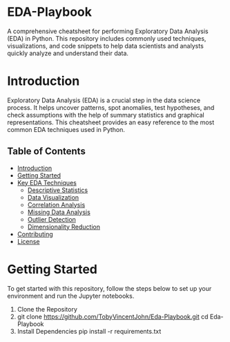 # EDA-Playbook
A comprehensive cheatsheet for performing Exploratory Data Analysis (EDA) in Python. This repository includes commonly used techniques, visualizations, and code snippets to help data scientists and analysts quickly analyze and understand their data.
# Introduction
Exploratory Data Analysis (EDA) is a crucial step in the data science process. It helps uncover patterns, spot anomalies, test hypotheses, and check assumptions with the help of summary statistics and graphical representations. This cheatsheet provides an easy reference to the most common EDA techniques used in Python.
## Table of Contents
- [Introduction](#introduction)
- [Getting Started](#getting-started)
- [Key EDA Techniques](#key-eda-techniques)
  - [Descriptive Statistics](#descriptive-statistics)
  - [Data Visualization](#data-visualization)
  - [Correlation Analysis](#correlation-analysis)
  - [Missing Data Analysis](#missing-data-analysis)
  - [Outlier Detection](#outlier-detection)
  - [Dimensionality Reduction](#dimensionality-reduction)
- [Contributing](#contributing)
- [License](#license)
# Getting Started
To get started with this repository, follow the steps below to set up your environment and run the Jupyter notebooks.

1. Clone the Repository
2. git clone https://github.com/TobyVincentJohn/Eda-Playbook.git
   cd Eda-Playbook
3. Install Dependencies
   pip install -r requirements.txt
